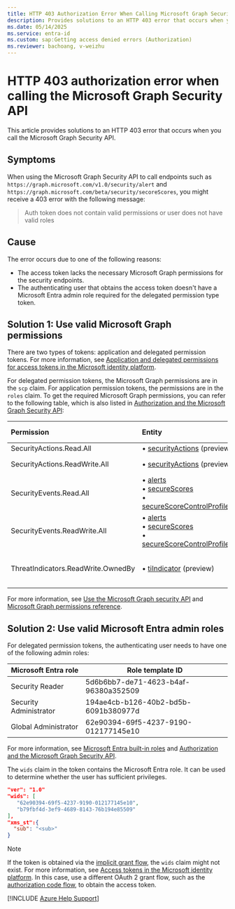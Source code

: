 ```yaml
---
title: HTTP 403 Authorization Error When Calling Microsoft Graph Security API
description: Provides solutions to an HTTP 403 error that occurs when you call the Microsoft Graph Security API.
ms.date: 05/14/2025
ms.service: entra-id
ms.custom: sap:Getting access denied errors (Authorization)
ms.reviewer: bachoang, v-weizhu
---
```

# HTTP 403 authorization error when calling the Microsoft Graph Security API

This article provides solutions to an HTTP 403 error that occurs when you call the Microsoft Graph Security API.

## Symptoms

When using the Microsoft Graph Security API to call endpoints such as `https://graph.microsoft.com/v1.0/security/alert` and `https://graph.microsoft.com/beta/security/secoreScores`, you might receive a 403 error with the following message:

> Auth token does not contain valid permissions or user does not have valid roles

## Cause

The error occurs due to one of the following reasons:

- The access token lacks the necessary Microsoft Graph permissions for the security endpoints.
- The authenticating user that obtains the access token doesn't have a Microsoft Entra admin role required for the delegated permission type token.

## Solution 1: Use valid Microsoft Graph permissions

There are two types of tokens: application and delegated permission tokens. For more information, see [Application and delegated permissions for access tokens in the Microsoft identity platform](../app-integration/application-delegated-permission-access-tokens-identity-platform.md).

For delegated permission tokens, the Microsoft Graph permissions are in the `scp` claim. For application permission tokens, the permissions are in the `roles` claim. To get the required Microsoft Graph permissions, you can refer to the following table, which is also listed in [Authorization and the Microsoft Graph Security API](/graph/security-authorization#register-an-application-with-the-microsoft-identity-platform-endpoint):

|Permission | Entity | Supported requests |
|:----------|:-------|:-------------------|
|SecurityActions.Read.All| &bull; [securityActions](/graph/api/resources/securityaction) (preview) | GET |
|SecurityActions.ReadWrite.All| &bull; [securityActions](/graph/api/resources/securityaction) (preview) | GET, POST |
|SecurityEvents.Read.All | &bull; [alerts](/graph/api/resources/alert)</br> &bull; [secureScores](/graph/api/resources/securescore) </br> &bull; [secureScoreControlProfiles](/graph/api/resources/securescorecontrolprofiles) | GET |
|SecurityEvents.ReadWrite.All | &bull; [alerts](/graph/api/resources/alert)</br> &bull; [secureScores](/graph/api/resources/securescore) </br> &bull; [secureScoreControlProfiles](/graph/api/resources/securescorecontrolprofiles) | GET, POST, PATCH |
|ThreatIndicators.ReadWrite.OwnedBy | &bull; [tiIndicator](/graph/api/resources/tiindicator) (preview) | GET, POST, PATCH, DELETE|

For more information, see [Use the Microsoft Graph security API](/graph/api/resources/security-api-overview) and [Microsoft Graph permissions reference](/graph/permissions-reference).

## Solution 2: Use valid Microsoft Entra admin roles

For delegated permission tokens, the authenticating user needs to have one of the following admin roles:

|Microsoft Entra role|Role template ID|
|---|---|
|Security Reader|5d6b6bb7-de71-4623-b4af-96380a352509|
|Security Administrator|194ae4cb-b126-40b2-bd5b-6091b380977d|
|Global Administrator|62e90394-69f5-4237-9190-012177145e10|

For more information, see [Microsoft Entra built-in roles](/entra/identity/role-based-access-control/permissions-reference) and [Authorization and the Microsoft Graph Security API](/graph/security-authorization).

The `wids` claim in the token contains the Microsoft Entra role. It can be used to determine whether the user has sufficient privileges.

```json
"ver": "1.0"
"wids": [
   "62e90394-69f5-4237-9190-012177145e10",
   "b79fbf4d-3ef9-4689-8143-76b194e85509"
],
"xms_st":{
  "sub": "<sub>"
}
```

> [!NOTE]
> If the token is obtained via the [implicit grant flow](/entra/identity-platform/v2-oauth2-implicit-grant-flow), the `wids` claim might not exist. For more information, see [Access tokens in the Microsoft identity platform](/entra/identity-platform/access-tokens). In this case, use a different OAuth 2 grant flow, such as the [authorization code flow](/entra/identity-platform/v2-oauth2-auth-code-flow), to obtain the access token.

[!INCLUDE [Azure Help Support](../../../includes/azure-help-support.md)]
